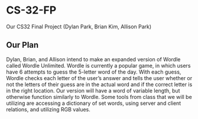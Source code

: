 # CS-32-FP
Our CS32 Final Project (Dylan Park, Brian Kim, Allison Park)

## Our Plan
Dylan, Brian, and Allison intend to make an expanded version of Wordle called Wordle Unlimited. Wordle is currently a popular game, in which users have 6 attempts to guess the 5-letter word of the day. With each guess, Wordle checks each letter of the user’s answer and tells the user whether or not the letters of their guess are in the actual word and if the correct letter is in the right location. Our version will have a word of variable length, but otherwise function similarly to Wordle. Some tools from class that we will be utilizing are accessing a dictionary of set words, using server and client relations, and utilizing RGB values. 
